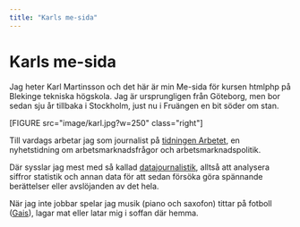 ```yaml
---
title: "Karls me-sida"
---
```

Karls me-sida
=============

Jag heter Karl Martinsson och det här är min Me-sida för kursen htmlphp på Blekinge tekniska högskola. Jag är ursprungligen från Göteborg, men bor sedan sju år tillbaka i Stockholm, just nu i Fruängen en bit söder om stan.

[FIGURE src="image/karl.jpg?w=250" class="right"]

Till vardags arbetar jag som journalist på [tidningen Arbetet](https://www.arbetet.se), en nyhetstidning om arbetsmarknadsfrågor och arbetsmarknadspolitik.

Där sysslar jag mest med så kallad [datajournalistik](https://sv.wikipedia.org/wiki/Datajournalistik), alltså att analysera siffror statistik och annan data för att sedan försöka göra spännande berättelser eller avslöjanden av det hela.

När jag inte jobbar spelar jag musik (piano och saxofon) tittar på fotboll ([Gais](http://www.gais.se/)), lagar mat eller latar mig i soffan där hemma.
